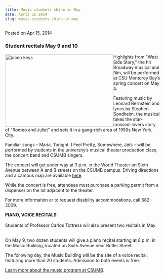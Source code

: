 ```yaml
---
title: Music students shine in May
date: April 15 2014
slug: music-students-shine-in-may
---
```





<span class="date">Posted on Apr 15, 2014    </span>
<h3>Student recitals May 9 and 10</h3>
<p><img alt="piano keys" src="http://news.csumb.edu/sites/default/files/65/attachments/news/images/piano_keys.jpg" style="float:left; width:350px; height:233px">Highlights from
&quot;West Side Story,&quot; the hit Broadway musical and film, will be
performed at CSU Monterey Bay&#x2019;s spring concert on May 4.</img></p>
<p>Featuring music by Leonard Bernstein and lyrics by Stephen
Sondheim, the musical takes the star-crossed-lovers story of &quot;Romeo
and Juliet&quot; and sets it in a gang-rich area of 1950s New York
City.</p>
<p>Familiar songs &#x2013; Maria, Tonight, I Feel Pretty, Somewhere, Jets
&#x2013; will be performed by students in the university&#x2019;s musical theater
production class, the concert band and CSUMB singers.</p>
<p>The concert will get under way at 3 p.m. in the World Theater on
Sixth Avenue between A and B streets on the CSUMB campus. Driving
directions and a campus map are available <a href="http://csumb.edu/maps" rel="nofollow">here</a>.</p>
<p>While the concert is free, attendees must purchase a parking
permit from a dispenser on the lot adjacent to the theater.</p>
<p>For more information or to request disability accommodations,
call 582-3009.</p>
<p><strong>PIANO, VOICE RECITALS</strong><br>
<br>
Students of Professor Carlos Tottress will also present two
recitals in May.</br></br></p>
<p>On May 9, two dozen students will give a piano recital starting
at 6 p.m. in the Music Building, located on Sixth Avenue near
Butler Street.</p>
<p>The following day, the Music Building will be the site of a
voice recital, featuring more than 20 students. Admission to both
events is free.</p>
<p><a href="http://music.csumb.edu" rel="nofollow">Learn more about
the music program at CSUMB</a>.</p>






